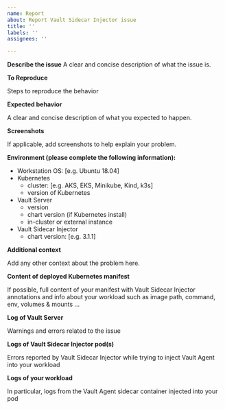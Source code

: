 ```yaml
---
name: Report
about: Report Vault Sidecar Injector issue
title: ''
labels: ''
assignees: ''

---
```


**Describe the issue**
A clear and concise description of what the issue is.

**To Reproduce**

Steps to reproduce the behavior

**Expected behavior**

A clear and concise description of what you expected to happen.

**Screenshots**

If applicable, add screenshots to help explain your problem.

**Environment (please complete the following information):**

 - Workstation OS: [e.g. Ubuntu 18.04]
 - Kubernetes
    - cluster: [e.g. AKS, EKS, Minikube, Kind, k3s]
    - version of Kubernetes
 - Vault Server
    - version
    - chart version (if Kubernetes install)
    - in-cluster or external instance
 - Vault Sidecar Injector
    - chart version: [e.g. 3.1.1]

**Additional context**

Add any other context about the problem here.

**Content of deployed Kubernetes manifest**

If possible, full content of your manifest with Vault Sidecar Injector annotations and info about your workload such as image path, command, env, volumes & mounts ...

**Log of Vault Server**

Warnings and errors related to the issue

**Logs of Vault Sidecar Injector pod(s)**

Errors reported by Vault Sidecar Injector while trying to inject Vault Agent into your workload

**Logs of your workload**

In particular, logs from the Vault Agent sidecar container injected into your pod
